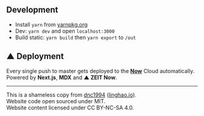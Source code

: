 ## Development

- Install `yarn` from [yarnpkg.org](https://yarnpkg.org)
- Dev: `yarn dev` and open `localhost:3000`
- Build static: `yarn build` then `yarn export` to `/out`

## ▲ Deployment

Every single push to master gets deployed to the **[Now](https://zeit.co/now)** Cloud automatically.  
Powered by **Next.js**, **MDX** and **▲ ZEIT Now**.

---

This is a shameless copy from [dnc1994](https://github.com/dnc1994) ([linghao.io](https://linghao.io/)).  
Website code open sourced under MIT.  
Website content licensed under CC BY-NC-SA 4.0.
